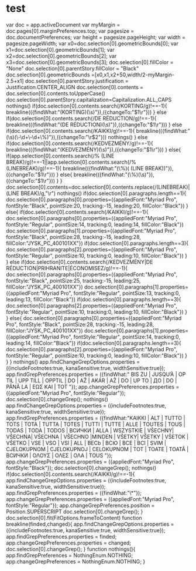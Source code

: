 # test
var doc = app.activeDocument
var myMargin = doc.pages[0].marginPreferences.top; 
var pagesize = doc.documentPreferences; 
var height = pagesize.pageHeight; 
var width = pagesize.pageWidth;
var x0=doc.selection[0].geometricBounds[0];
var x1=doc.selection[0].geometricBounds[1];
var x2=doc.selection[0].geometricBounds[2];
var x3=doc.selection[0].geometricBounds[3];
doc.selection[0].fillColor = "None"
doc.selection[0].parentStory.fillColor = "Black"
doc.selection[0].geometricBounds =[x0,x1,x2+50,width/2-myMargin-2.5+x1]
doc.selection[0].parentStory.justification = Justification.CENTER_ALIGN
doc.selection[0].contents = doc.selection[0].contents.toUpperCase()
doc.selection[0].parentStory.capitalization=Capitalization.ALL_CAPS
nothings()
if(doc.selection[0].contents.search(/KORTING/g)!==-1){
    breakline(({findWhat:"(KORTING)(\\s)"}),({changeTo:"$1\\r"}))
}
else if(doc.selection[0].contents.search(/DE RÉDUCTION/g)!==-1){
    breakline(({findWhat:"(DE RÉDUCTION)(\\s)"}),({changeTo:"$1\\r"}))
}
else if(doc.selection[0].contents.search(/KAIKKI/g)!==-1){
    breakline(({findWhat:"(\\s)(\\-\\d+\\-\\d+\\%)"}),({changeTo:"\\r$2"}))
    nothings()
}
else if(doc.selection[0].contents.search(/KEDVEZMÉNY/g)!==-1){
    breakline(({findWhat:"(KEDVEZMÉNY)(\\s)"}),({changeTo:"$1\\r"}))
}
else{
    if(app.selection[0].contents.search(/\% \(LINE BREAK\)/g)!==-1||app.selection[0].contents.search(/\% \(LINEBREAK\)/g)!==-1){
        breakline(({findWhat:"(\\%)( \(LINE BREAK\))"}),({changeTo:"$1\\r"}))
    }
    else{
        breakline(({findWhat:"(\\%)(\\s)"}),({changeTo:"$1\\r"}))
    }
}
doc.selection[0].contents=doc.selection[0].contents.replace(/\(LINEBREAK\)|\(LINE BREAK\)/g,"\r")
nothings()
if(doc.selection[0].paragraphs.length==1){
    doc.selection[0].paragraphs[0].properties=({appliedFont:"Myriad Pro", fontStyle:"Black", pointSize:20, tracking:-15, leading:20, fillColor:"Black"})
}
else{
    if(doc.selection[0].contents.search(/KAIKKI/g)!==-1){
        doc.selection[0].paragraphs[0].properties=({appliedFont:"Myriad Pro", fontStyle:"Regular", pointSize:14, tracking:0, leading:14, fillColor:"Black"})
        doc.selection[0].paragraphs[1].properties=({appliedFont:"Myriad Pro", fontStyle:"Black", pointSize:28, tracking:-15, leading:28, fillColor:"JYSK_PC_400101XX"})
        if(doc.selection[0].paragraphs.length==3){
            doc.selection[0].paragraphs[2].properties=({appliedFont:"Myriad Pro", fontStyle:"Regular", pointSize:10, tracking:0, leading:10, fillColor:"Black"})
        }
    }
    else if(doc.selection[0].contents.search(/KEDVEZMÉNY|DE RÉDUCTION|PRIHRANITE|ÉCONOMISEZ/g)!==-1){
        doc.selection[0].paragraphs[0].properties=({appliedFont:"Myriad Pro", fontStyle:"Black", pointSize:25, tracking:-15, leading:25, fillColor:"JYSK_PC_400101XX"})
        doc.selection[0].paragraphs[1].properties=({appliedFont:"Myriad Pro", fontStyle:"Regular", pointSize:13, tracking:0, leading:13, fillColor:"Black"})
        if(doc.selection[0].paragraphs.length==3){
            doc.selection[0].paragraphs[2].properties=({appliedFont:"Myriad Pro", fontStyle:"Regular", pointSize:10, tracking:0, leading:10, fillColor:"Black"})
        }
    }
    else{
        doc.selection[0].paragraphs[0].properties=({appliedFont:"Myriad Pro", fontStyle:"Black", pointSize:28, tracking:-15, leading:28, fillColor:"JYSK_PC_400101XX"})
        doc.selection[0].paragraphs[1].properties=({appliedFont:"Myriad Pro", fontStyle:"Regular", pointSize:14, tracking:0, leading:14, fillColor:"Black"})
        if(doc.selection[0].paragraphs.length==3){
            doc.selection[0].paragraphs[2].properties=({appliedFont:"Myriad Pro", fontStyle:"Regular", pointSize:10, tracking:0, leading:10, fillColor:"Black"})
        }
    }
}
nothings()
app.findChangeGrepOptions.properties = ({includeFootnotes:true, kanaSensitive:true, widthSensitive:true});
app.findGrepPreferences.properties = ({findWhat:" BIS ZU | JUSQU’À | OP TIL | UPP TILL | OPPTIL | DO | AŽ | AKÁR | AŽ | DO | UP TO | ДО | DO | PÂNĂ LA | ΕΩΣ ΚΑΙ | TOT "});
app.changeGrepPreferences.properties = ({appliedFont:"Myriad Pro", fontStyle:"Regular"});
doc.selection[0].changeGrep();
nothings()
app.findChangeGrepOptions.properties = ({includeFootnotes:true, kanaSensitive:true, widthSensitive:true});
app.findGrepPreferences.properties = ({findWhat:"KAIKKI | ALT | TUTTO | TOTS | TOTA | TUTTA | TOTES | TUTTI | TUTTE | ALLE | TOUTES | TOUS | TODAS | TODA | TODOS | ВСИЧКИ | ALLA | WSZYSTKIE | VŠECHNY| VŠECHNA| VŠECHNA | VŠECHNO |MINDEN | VŠETKY| VŠETKY | VŠETOK | VŠETKO | VSE | VSO | VSI | ALL | BECb | ВСЮ | ВСЕ | ВСІ | SVIM | CJELOKUPNOM | CJELOKUPNOJ | CELOKUPNOM | TOT | TOATE | TOATĂ | ВСИЧКИ | ΟΛΟΥΣ | ΟΛΕΣ | ΟΛΑ | TOUS "});
app.changeGrepPreferences.properties = ({appliedFont:"Myriad Pro", fontStyle:"Black"});
doc.selection[0].changeGrep();
nothings()
if(doc.selection[0].contents.search(/KAIKKI/g)!==-1){
    app.findChangeGrepOptions.properties = ({includeFootnotes:true, kanaSensitive:true, widthSensitive:true});
    app.findGrepPreferences.properties = ({findWhat:"\\*"});
    app.changeGrepPreferences.properties = ({appliedFont:"Myriad Pro", fontStyle:"Regular"});
    app.changeGrepPreferences.position = Position.SUPERSCRIPT
    doc.selection[0].changeGrep();
}
doc.selection[0].fit(FitOptions.frameToContent)
function breakline(finded,changed){
    app.findChangeGrepOptions.properties = ({includeFootnotes:true, kanaSensitive:true, widthSensitive:true});
    app.findGrepPreferences.properties = finded;
    app.changeGrepPreferences.properties = changed;
    doc.selection[0].changeGrep();
}
function nothings(){
    app.findGrepPreferences = NothingEnum.NOTHING;
    app.changeGrepPreferences = NothingEnum.NOTHING;
}
